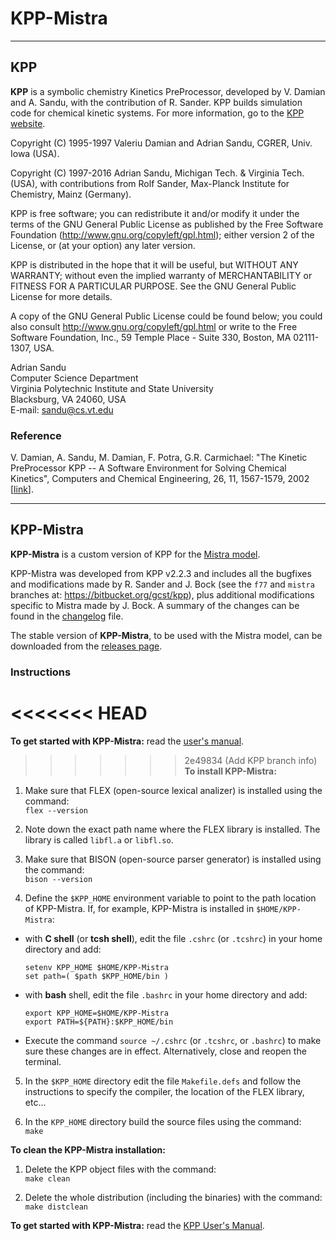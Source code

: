 # KPP-Mistra

******************************************************************************

## KPP

__KPP__ is a symbolic chemistry Kinetics PreProcessor, developed by
V. Damian and A. Sandu, with the contribution of R. Sander. KPP builds
simulation code for chemical kinetic systems. For more information, go
to the [KPP website](https://people.cs.vt.edu/~asandu/Software/Kpp/).

Copyright (C) 1995-1997 Valeriu Damian and Adrian Sandu, CGRER, Univ. Iowa (USA).

Copyright (C) 1997-2016 Adrian Sandu, Michigan Tech. & Virginia Tech. (USA),
with contributions from Rolf Sander, Max-Planck Institute for Chemistry, Mainz (Germany).

KPP is free software; you can redistribute it and/or modify it under the
terms of the GNU General Public License as published by the Free
Software Foundation (http://www.gnu.org/copyleft/gpl.html); either
version 2 of the License, or (at your option) any later version.

KPP is distributed in the hope that it will be useful, but WITHOUT ANY
WARRANTY; without even the implied warranty of MERCHANTABILITY or
FITNESS FOR A PARTICULAR PURPOSE.  See the GNU General Public License
for more details.

A copy of the GNU General Public License could be found below; you
could also consult http://www.gnu.org/copyleft/gpl.html or write to the
Free Software Foundation, Inc., 59 Temple Place - Suite 330, Boston, MA
02111-1307, USA.

Adrian Sandu  
Computer Science Department  
Virginia Polytechnic Institute and State University  
Blacksburg, VA 24060, USA  
E-mail: sandu@cs.vt.edu

### Reference

V. Damian, A. Sandu, M. Damian, F. Potra, G.R. Carmichael: "The
Kinetic PreProcessor KPP -- A Software Environment for Solving
Chemical Kinetics", Computers and Chemical Engineering, 26, 11,
1567-1579, 2002 [[link](https://doi.org/10.1016/S0098-1354(02)00128-X)].

******************************************************************************

## KPP-Mistra

__KPP-Mistra__ is a custom version of KPP for the
[Mistra model](https://github.com/MistraModel/Mistra).

KPP-Mistra was developed from KPP v2.2.3 and includes all the
bugfixes and modifications made by R. Sander and J. Bock (see the
`f77` and `mistra` branches at: https://bitbucket.org/gcst/kpp),
plus additional modifications specific to Mistra made by
J. Bock. A summary of the changes can be found in the
[changelog](./CHANGELOG.md) file.

The stable version of __KPP-Mistra__, to be used with the Mistra model, can be
downloaded from the [releases page](https://github.com/MistraModel/KPP-Mistra/releases).

### Instructions

<<<<<<< HEAD
=======
__To get started with KPP-Mistra:__  read the [user's manual](./doc/kpp_UserManual.pdf).

>>>>>>> 2e49834 (Add KPP branch info)
__To install KPP-Mistra:__

1. Make sure that FLEX (open-source lexical analizer) is installed using the command:  
   `flex --version`

2. Note down the exact path name where the FLEX library is installed.
   The library is called `libfl.a` or `libfl.so`.

3. Make sure that BISON (open-source parser generator) is installed using the command:  
   `bison --version`

4. Define the `$KPP_HOME` environment variable to point to the path location of KPP-Mistra.
   If, for example, KPP-Mistra is installed in `$HOME/KPP-Mistra`:

  - with __C shell__ (or __tcsh shell__), edit the file `.cshrc` (or `.tcshrc`) in your home
    directory and add:
    ```shell
    setenv KPP_HOME $HOME/KPP-Mistra
    set path=( $path $KPP_HOME/bin )
    ```

  - with __bash__ shell, edit the file `.bashrc` in your home directory and add:
    ```shell
    export KPP_HOME=$HOME/KPP-Mistra
    export PATH=${PATH}:$KPP_HOME/bin
    ```

   - Execute the command `source ~/.cshrc` (or `.tcshrc`, or `.bashrc`) to make sure these
     changes are in effect. Alternatively, close and reopen the terminal.

5. In the `$KPP_HOME` directory edit the file `Makefile.defs` and follow the instructions
   to specify the compiler, the location of the FLEX library, etc...

6. In the `KPP_HOME` directory build the source files using the command:  
   `make`

__To clean the KPP-Mistra installation:__

1. Delete the KPP object files with the command:  
   `make clean`

2. Delete the whole distribution (including the binaries) with the command:  
   `make distclean`

__To get started with KPP-Mistra:__  read the [KPP User's Manual](./doc/kpp_UserManual.pdf).

